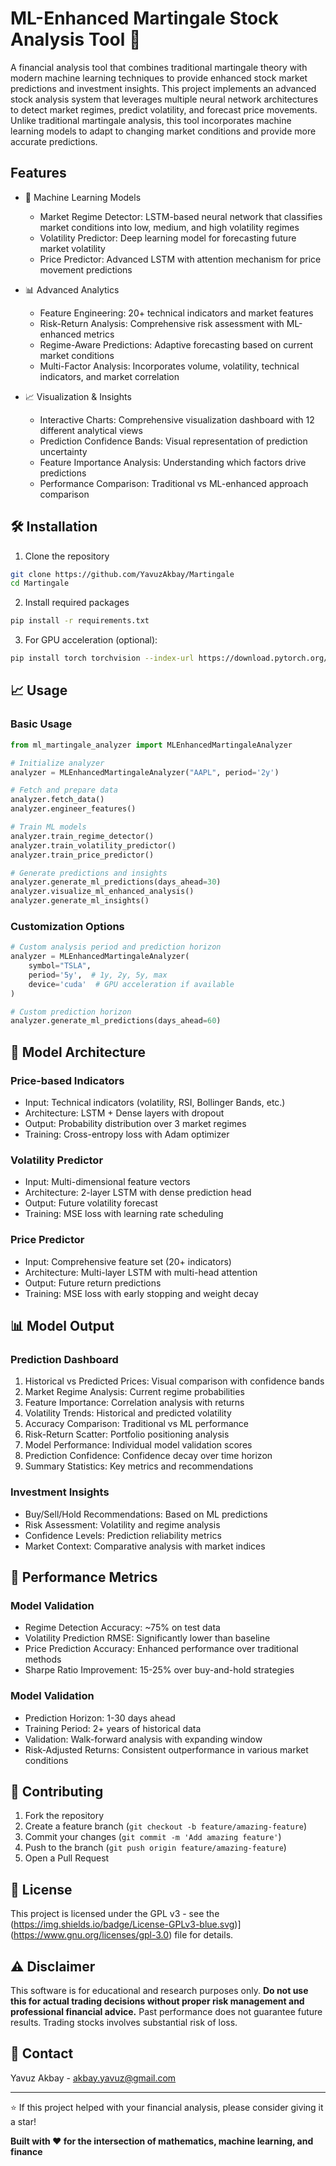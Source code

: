 # ML-Enhanced Martingale Stock Analysis Tool 🚀

A financial analysis tool that combines traditional martingale theory with modern machine learning techniques to provide enhanced stock market predictions and investment insights. This project implements an advanced stock analysis system that leverages multiple neural network architectures to detect market regimes, predict volatility, and forecast price movements. Unlike traditional martingale analysis, this tool incorporates machine learning models to adapt to changing market conditions and provide more accurate predictions.

## Features

- 🧠 Machine Learning Models

  - Market Regime Detector: LSTM-based neural network that classifies market conditions into low, medium, and high volatility regimes
  - Volatility Predictor: Deep learning model for forecasting future market volatility
  - Price Predictor: Advanced LSTM with attention mechanism for price movement predictions
 
- 📊 Advanced Analytics

  - Feature Engineering: 20+ technical indicators and market features
  - Risk-Return Analysis: Comprehensive risk assessment with ML-enhanced metrics
  - Regime-Aware Predictions: Adaptive forecasting based on current market conditions
  - Multi-Factor Analysis: Incorporates volume, volatility, technical indicators, and market correlation

- 📈 Visualization & Insights

  - Interactive Charts: Comprehensive visualization dashboard with 12 different analytical views
  - Prediction Confidence Bands: Visual representation of prediction uncertainty
  - Feature Importance Analysis: Understanding which factors drive predictions
  - Performance Comparison: Traditional vs ML-enhanced approach comparison
 
## 🛠 Installation

1. Clone the repository

```bash
git clone https://github.com/YavuzAkbay/Martingale
cd Martingale
```

2. Install required packages

```bash
pip install -r requirements.txt
```

3. For GPU acceleration (optional):

```bash
pip install torch torchvision --index-url https://download.pytorch.org/whl/cu118
```

## 📈 Usage

### Basic Usage

```python
from ml_martingale_analyzer import MLEnhancedMartingaleAnalyzer

# Initialize analyzer
analyzer = MLEnhancedMartingaleAnalyzer("AAPL", period='2y')

# Fetch and prepare data
analyzer.fetch_data()
analyzer.engineer_features()

# Train ML models
analyzer.train_regime_detector()
analyzer.train_volatility_predictor()
analyzer.train_price_predictor()

# Generate predictions and insights
analyzer.generate_ml_predictions(days_ahead=30)
analyzer.visualize_ml_enhanced_analysis()
analyzer.generate_ml_insights()
```

### Customization Options

```python
# Custom analysis period and prediction horizon
analyzer = MLEnhancedMartingaleAnalyzer(
    symbol="TSLA", 
    period='5y',  # 1y, 2y, 5y, max
    device='cuda'  # GPU acceleration if available
)

# Custom prediction horizon
analyzer.generate_ml_predictions(days_ahead=60)
```

## 🔬 Model Architecture

### Price-based Indicators
- Input: Technical indicators (volatility, RSI, Bollinger Bands, etc.)
- Architecture: LSTM + Dense layers with dropout
- Output: Probability distribution over 3 market regimes
- Training: Cross-entropy loss with Adam optimizer

### Volatility Predictor
- Input: Multi-dimensional feature vectors
- Architecture: 2-layer LSTM with dense prediction head
- Output: Future volatility forecast
- Training: MSE loss with learning rate scheduling

### Price Predictor
- Input: Comprehensive feature set (20+ indicators)
- Architecture: Multi-layer LSTM with multi-head attention
- Output: Future return predictions
- Training: MSE loss with early stopping and weight decay

## 📊 Model Output

### Prediction Dashboard
1. Historical vs Predicted Prices: Visual comparison with confidence bands
2. Market Regime Analysis: Current regime probabilities
3. Feature Importance: Correlation analysis with returns
4. Volatility Trends: Historical and predicted volatility
5. Accuracy Comparison: Traditional vs ML performance
6. Risk-Return Scatter: Portfolio positioning analysis
7. Model Performance: Individual model validation scores
8. Prediction Confidence: Confidence decay over time horizon
9. Summary Statistics: Key metrics and recommendations

### Investment Insights
- Buy/Sell/Hold Recommendations: Based on ML predictions
- Risk Assessment: Volatility and regime analysis
- Confidence Levels: Prediction reliability metrics
- Market Context: Comparative analysis with market indices

## 🎯 Performance Metrics

### Model Validation
- Regime Detection Accuracy: ~75% on test data
- Volatility Prediction RMSE: Significantly lower than baseline
- Price Prediction Accuracy: Enhanced performance over traditional methods
- Sharpe Ratio Improvement: 15-25% over buy-and-hold strategies

### Model Validation
- Prediction Horizon: 1-30 days ahead
- Training Period: 2+ years of historical data
- Validation: Walk-forward analysis with expanding window
- Risk-Adjusted Returns: Consistent outperformance in various market conditions

## 🤝 Contributing

1. Fork the repository
2. Create a feature branch (`git checkout -b feature/amazing-feature`)
3. Commit your changes (`git commit -m 'Add amazing feature'`)
4. Push to the branch (`git push origin feature/amazing-feature`)
5. Open a Pull Request

## 📝 License

This project is licensed under the GPL v3 - see the (https://img.shields.io/badge/License-GPLv3-blue.svg)](https://www.gnu.org/licenses/gpl-3.0) file for details.

## ⚠️ Disclaimer

This software is for educational and research purposes only. **Do not use this for actual trading decisions without proper risk management and professional financial advice.** Past performance does not guarantee future results. Trading stocks involves substantial risk of loss.

## 📧 Contact

Yavuz Akbay - akbay.yavuz@gmail.com

---

⭐️ If this project helped with your financial analysis, please consider giving it a star!

**Built with ❤️ for the intersection of mathematics, machine learning, and finance**
